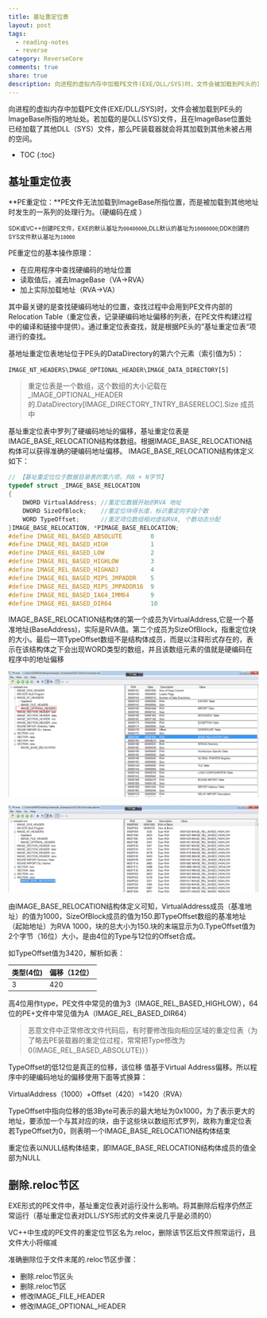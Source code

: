 ```yaml
---
title: 基址重定位表
layout: post
tags:
  - reading-notes
  - reverse
category: ReverseCore
comments: true
share: true
description: 向进程的虚拟内存中加载PE文件(EXE/DLL/SYS)时，文件会被加载到PE头的ImageBase所指的地址处。若加载的是DLL(SYS)文件，且在ImageBase位置处已经加载了其他DLL（SYS）文件，那么PE装载器就会将其加载到其他未被占用的空间。
---
```


向进程的虚拟内存中加载PE文件(EXE/DLL/SYS)时，文件会被加载到PE头的ImageBase所指的地址处。若加载的是DLL(SYS)文件，且在ImageBase位置处已经加载了其他DLL（SYS）文件，那么PE装载器就会将其加载到其他未被占用的空间。

* TOC
{:toc}

<!--more-->

## 基址重定位表

**PE重定位：**PE文件无法加载到ImageBase所指位置，而是被加载到其他地址时发生的一系列的处理行为。（硬编码在成 ）

<small>SDK或VC++创建PE文件，EXE的默认基址为`00400000`,DLL默认的基址为`10000000`;DDK创建的SYS文件默认基址为`10000`</small>

PE重定位的基本操作原理：
- 在应用程序中查找硬编码的地址位置
- 读取值后，减去ImageBase（VA->RVA）
- 加上实际加载地址（RVA->VA）

其中最关键的是查找硬编码地址的位置，查找过程中会用到PE文件内部的Relocation Table（重定位表，记录硬编码地址偏移的列表，在PE文件构建过程中的编译和链接中提供）。通过重定位表查找，就是根据PE头的”基址重定位表“项进行的查找。

基地址重定位表地址位于PE头的DataDirectory的第六个元素（索引值为5）：

`IMAGE_NT_HEADERS\IMAGE_OPTIONAL_HEADER\IMAGE_DATA_DIRECTORY[5]`

> 重定位表是一个数组，这个数组的大小记载在 _IMAGE_OPTIONAL_HEADER 的.DataDirectory[IMAGE_DIRECTORY_TNTRY_BASERELOC].Size 成员中


基址重定位表中罗列了硬编码地址的偏移，基址重定位表是IMAGE_BASE_RELOCATION结构体数组。根据IMAGE_BASE_RELOCATION结构体可以获得准确的硬编码地址偏移。
IMAGE_BASE_RELOCATION结构体定义如下：


```C++
// 【基址重定位位于数据目录表的第六项，共8 + N字节】  
typedef struct _IMAGE_BASE_RELOCATION  
{  
    DWORD VirtualAddress; //重定位数据开始的RVA 地址
    DWORD SizeOfBlock;    //重定位块得长度，标识重定向字段个数
    WORD TypeOffset;      //重定项位数组相对虚拟RVA, 个数动态分配
}IMAGE_BASE_RELOCATION, *PIMAGE_BASE_RELOCATION;
#define IMAGE_REL_BASED_ABSOLUTE        0
#define IMAGE_REL_BASED_HIGH            1
#define IMAGE_REL_BASED_LOW             2
#define IMAGE_REL_BASED_HIGHLOW         3
#define IMAGE_REL_BASED_HIGHADJ         4
#define IMAGE_REL_BASED_MIPS_JMPADDR    5
#define IMAGE_REL_BASED_MIPS_JMPADDR16  9
#define IMAGE_REL_BASED_IA64_IMM64      9
#define IMAGE_REL_BASED_DIR64           10
```
IMAGE_BASE_RELOCATION结构体的第一个成员为VirtualAddress,它是一个基准地址(BaseAddress)，实际是RVA值。第二个成员为SizeOfBlock，指重定位块的大小。最后一项TypeOffset数组不是结构体成员，而是以注释形式存在的，表示在该结构体之下会出现WORD类型的数组，并且该数组元素的值就是硬编码在程序中的地址偏移


![基址重定位表.png](/img/reversecore_assets/PE重定位表地址/基址重定位表.png)

![基址重定位表2.png](/img/reversecore_assets/PE重定位表地址/基址重定位表2.png)

由IMAGE_BASE_RELOCATION结构体定义可知，VirtualAddress成员（基准地址）的值为1000，SizeOfBlock成员的值为150.即TypeOffset数组的基准地址（起始地址）为RVA 1000，块的总大小为150.块的末端显示为0.TypeOffset值为2个字节（16位）大小，是由4位的Type与12位的Offset合成。

如TypeOffset值为3420，解析如表：


| 类型(4位)| 偏移（12位） |
|--------|--------|
| 3       | 420       |

高4位用作type，PE文件中常见的值为3（IMAGE_REL_BASED_HIGHLOW），64位的PE+文件中常见值为A（IMAGE_REL_BASED_DIR64）

> 恶意文件中正常修改文件代码后，有时要修改指向相应区域的重定位表（为了略去PE装载器的重定位过程，常常把Type修改为0(IMAGE_REL_BASED_ABSOLUTE)））

TypeOffset的低12位是真正的位移，该位移 值基于Virtual Address偏移。所以程序中的硬编码地址的偏移使用下面等式换算：

VirtualAddress（1000）+Offset（420）=1420（RVA）

TypeOffset中指向位移的低3Byte可表示的最大地址为0x1000，为了表示更大的地址，要添加一个与其对应的块，由于这些块以数组形式罗列，故称为重定位表
若TypeOffset为0，则表明一个IMAGE_BASE_RELOCATION结构体结束

重定位表以NULL结构体结束，即IMAGE_BASE_RELOCATION结构体成员的值全部为NULL


## 删除.reloc节区

EXE形式的PE文件中，基址重定位表对运行没什么影响。将其删除后程序仍然正常运行（基址重定位表对DLL/SYS形式的文件来说几乎是必须的0）

VC++中生成的PE文件的重定位节区名为.reloc，删除该节区后文件照常运行，且文件大小将缩减

准确删除位于文件末尾的.reloc节区步骤：

- 删除.reloc节区头
- 删除.reloc节区
- 修改IMAGE_FILE_HEADER
- 修改IMAGE_OPTIONAL_HEADER


